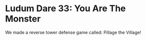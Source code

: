 # Ludum Dare 33: You Are The Monster

We made a reverse tower defense game called: Pillage the Village!
